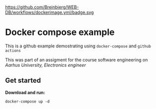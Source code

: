https://github.com/Breinbjerg/WEB-DB/workflows/dockerimage.yml/badge.svg

# Docker compose example 

This is a github example demostrating using `docker-compose` and  `github actions` 

This was part of an assigment for the course software engineering on *Aarhus University, Electronics engineer*  

## Get started 

**Download and run:** 

`docker-compose up -d`




 



